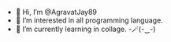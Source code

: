 - 👋 Hi, I’m @AgravatJay89
- 👀 I’m interested in all programming language.
- 🌱 I’m currently learning in collage.
-🪄(-‿-)

<!---
AgravatJay89/AgravatJay89 is a ✨ special ✨ repository because its `README.md` (this file) appears on your GitHub profile.
You can click the Preview link to take a look at your changes.
--->
